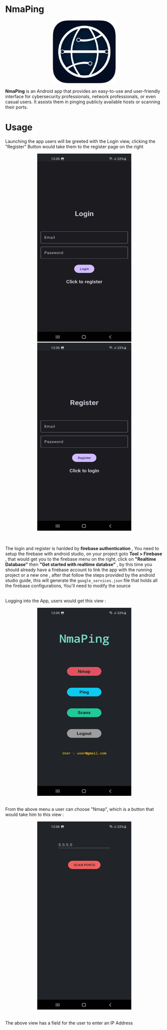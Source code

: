 # NmaPing
<p align="center">
<img src="/assets/logo.png" width="200" height="200">
</p>

__NmaPing__ is an Android app that provides an easy-to-use and user-friendly interface for cybersecurity professionals, network professionals, or even casual users. It assists them in pinging publicly available hosts or scanning their ports.

# Usage
Launching the app users will be greeted with the Login view, clicking the "Register" Button would take them to the register page on the right 
<p align="center">
<img src="/assets/1.jpg" width="300" height="600">
<img src="/assets/2.jpg" width="300" height="600">
</p>
<br>

The login and register is hanlded by __firebase authentication__ , You need to setup the firebase with android studio, on your project goto __Tool > Firebase__ , that would get you to the firebase menu on the right, click on __"Realtime Database"__ then __"Get started with realtime databse"__ , by this time you should already have a firebase account to link the app with the running project or a new one ,  after that follow the steps provided by the android studio guide, this will generate the `google_services.json` file that holds all the firebase configurations, You'll need to modify the source  

<br>
Logging into the App, users would get this view : 

<p align="center">
<img src="/assets/3.jpg" width="300" height="600">
</p>

<br>
From the above menu a user can choose "Nmap", which is a button that would take him to this view :
<br>

<p align="center">
<img src="/assets/4.jpg" width="300" height="600">
</p>

<br>
The above view has a field for the user to enter an IP Address 


